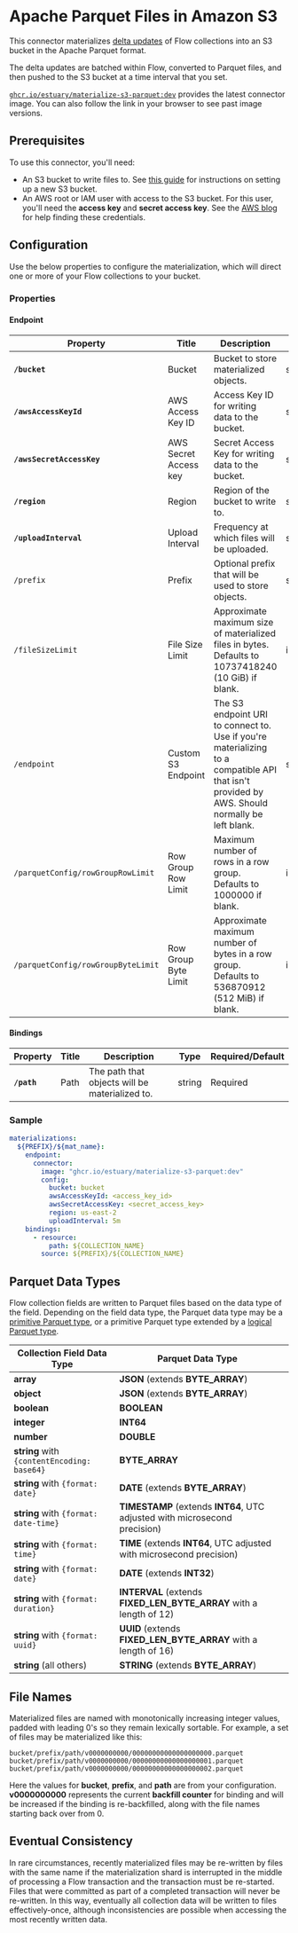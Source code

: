 
# Apache Parquet Files in Amazon S3

This connector materializes [delta updates](../../../concepts/materialization.md#delta-updates) of
Flow collections into an S3 bucket in the Apache Parquet format.

The delta updates are batched within Flow, converted to Parquet files, and then pushed to the S3
bucket at a time interval that you set.

[`ghcr.io/estuary/materialize-s3-parquet:dev`](https://ghcr.io/estuary/materialize-s3-parquet:dev)
provides the latest connector image. You can also follow the link in your browser to see past image
versions.

## Prerequisites

To use this connector, you'll need:

* An S3 bucket to write files to. See [this
  guide](https://docs.aws.amazon.com/AmazonS3/latest/userguide/create-bucket-overview.html) for
  instructions on setting up a new S3 bucket.
* An AWS root or IAM user with access to the S3 bucket. For this user, you'll need the **access
  key** and **secret access key**. See the [AWS
  blog](https://aws.amazon.com/blogs/security/wheres-my-secret-access-key/) for help finding these
  credentials.

## Configuration

Use the below properties to configure the materialization, which will direct one or more of your
Flow collections to your bucket.

### Properties

#### Endpoint

| Property                           | Title                 | Description                                                                                                                                   | Type    | Required/Default |
|------------------------------------|-----------------------|-----------------------------------------------------------------------------------------------------------------------------------------------|---------|------------------|
| **`/bucket`**                      | Bucket                | Bucket to store materialized objects.                                                                                                         | string  | Required         |
| **`/awsAccessKeyId`**              | AWS Access Key ID     | Access Key ID for writing data to the bucket.                                                                                                 | string  | Required         |
| **`/awsSecretAccessKey`**          | AWS Secret Access key | Secret Access Key for writing data to the bucket.                                                                                             | string  | Required         |
| **`/region`**                      | Region                | Region of the bucket to write to.                                                                                                             | string  | Required         |
| **`/uploadInterval`**              | Upload Interval       | Frequency at which files will be uploaded.                                                                                                    | string  | 5m               |
| `/prefix`                          | Prefix                | Optional prefix that will be used to store objects.                                                                                           | string  |                  |
| `/fileSizeLimit`                   | File Size Limit       | Approximate maximum size of materialized files in bytes. Defaults to 10737418240 (10 GiB) if blank.                                           | integer |                  |
| `/endpoint`                        | Custom S3 Endpoint    | The S3 endpoint URI to connect to. Use if you're materializing to a compatible API that isn't provided by AWS. Should normally be left blank. | string  |                  |
| `/parquetConfig/rowGroupRowLimit`  | Row Group Row Limit   | Maximum number of rows in a row group. Defaults to 1000000 if blank.                                                                          | integer |                  |
| `/parquetConfig/rowGroupByteLimit` | Row Group Byte Limit  | Approximate maximum number of bytes in a row group. Defaults to 536870912 (512 MiB) if blank.                                                 | integer |                  |

#### Bindings

| Property    | Title | Description                                    | Type   | Required/Default |
|-------------|-------|------------------------------------------------|--------|------------------|
| **`/path`** | Path  | The path that objects will be materialized to. | string | Required         |

### Sample

```yaml
materializations:
  ${PREFIX}/${mat_name}:
    endpoint:
      connector:
        image: "ghcr.io/estuary/materialize-s3-parquet:dev"
        config:
          bucket: bucket
          awsAccessKeyId: <access_key_id>
          awsSecretAccessKey: <secret_access_key>
          region: us-east-2
          uploadInterval: 5m
    bindings:
      - resource:
          path: ${COLLECTION_NAME}
        source: ${PREFIX}/${COLLECTION_NAME}
```

## Parquet Data Types

Flow collection fields are written to Parquet files based on the data type of the field. Depending
on the field data type, the Parquet data type may be a [primitive Parquet
type](https://parquet.apache.org/docs/file-format/types/), or a primitive Parquet type extended by a
[logical Parquet type](https://github.com/apache/parquet-format/blob/master/LogicalTypes.md).

| Collection Field Data Type                  | Parquet Data Type                                                          |   |
|---------------------------------------------|----------------------------------------------------------------------------|---|
| **array**                                   | **JSON** (extends **BYTE_ARRAY**)                                          |   |
| **object**                                  | **JSON** (extends **BYTE_ARRAY**)                                          |   |
| **boolean**                                 | **BOOLEAN**                                                                |   |
| **integer**                                 | **INT64**                                                                  |   |
| **number**                                  | **DOUBLE**                                                                 |   |
| **string** with `{contentEncoding: base64}` | **BYTE_ARRAY**                                                             |   |
| **string** with `{format: date}`            | **DATE** (extends **BYTE_ARRAY**)                                          |   |
| **string** with `{format: date-time}`       | **TIMESTAMP** (extends **INT64**, UTC adjusted with microsecond precision) |   |
| **string** with `{format: time}`            | **TIME** (extends **INT64**, UTC adjusted with microsecond precision)      |   |
| **string** with `{format: date}`            | **DATE** (extends **INT32**)                                               |   |
| **string** with `{format: duration}`        | **INTERVAL** (extends **FIXED_LEN_BYTE_ARRAY** with a length of 12)        |   |
| **string** with `{format: uuid}`            | **UUID** (extends **FIXED_LEN_BYTE_ARRAY** with a length of 16)            |   |
| **string** (all others)                     | **STRING** (extends **BYTE_ARRAY**)                                        |   |


## File Names

Materialized files are named with monotonically increasing integer values, padded with leading 0's
so they remain lexically sortable. For example, a set of files may be materialized like this:

```
bucket/prefix/path/v0000000000/00000000000000000000.parquet
bucket/prefix/path/v0000000000/00000000000000000001.parquet
bucket/prefix/path/v0000000000/00000000000000000002.parquet
```

Here the values for **bucket**, **prefix**, and **path** are from your configuration.
**v0000000000** represents the current **backfill counter** for binding and will be increased if the
binding is re-backfilled, along with the file names starting back over from 0.

## Eventual Consistency

In rare circumstances, recently materialized files may be re-written by files with the same name if
the materialization shard is interrupted in the middle of processing a Flow transaction and the
transaction must be re-started. Files that were committed as part of a completed transaction will
never be re-written. In this way, eventually all collection data will be written to files
effectively-once, although inconsistencies are possible when accessing the most recently written
data.